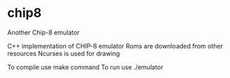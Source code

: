 # chip8
Another Chip-8 emulator

C++ implementation of CHIP-8 emulator
Roms are downloaded from other resources
Ncurses is used for drawing

To compile use make command
To run use ./emulator
